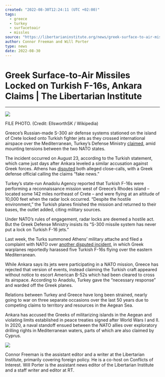 ```yaml
---
created: "2022-08-30T12:24:11 (UTC +02:00)"
tags:
  - greece
  - turkey
  - surfacetoair
  - missles
source: "https://libertarianinstitute.org/news/greek-surface-to-air-missiles-locked-on-turkish-f-16s-ankara-claims/"
author: Connor Freeman and Will Porter
type: news
date: 2022-08-30
---
```


# Greek Surface-to-Air Missiles Locked on Turkish F-16s, Ankara Claims | The Libertarian Institute

---

![](https://i.imgur.com/D8yDowP.png)

FILE PHOTO. (Credit: EllsworthSK / Wikipedia)

Greece’s Russian-made S-300 air defense systems stationed on the island of Crete locked onto Turkish fighter jets as they crossed international airspace over the Mediterranean, Turkey’s Defense Ministry [claimed](https://archive.ph/Cq0Ez), amid mounting tensions between the two NATO states.

The incident occurred on August 23, according to the Turkish statement, which came just days after Ankara leveled a similar accusation against Greek forces. Athens has [disputed](https://www.aljazeera.com/news/2022/8/28/turkey-says-greek-missiles-locked-on-its-jets-over-mediterranean) both alleged close-calls, with a Greek defense official calling the claims “fake news.”

Turkey’s state-run Anadolu Agency reported that Turkish F-16s were performing a reconnaissance mission west of Greece’s Rhodes island – located some 142 miles northeast of Crete – and were flying at an altitude of 10,000 feet when the radar lock occurred. “Despite the hostile environment,” the Turkish planes finished the mission and returned to their bases, the outlet added, citing military sources. 

Under NATO’s rules of engagement, radar locks are deemed a hostile act. But the Greek Defense Ministry insists its “S-300 missile system has never put a lock on Turkish F-16 jets.”

Last week, the Turks summoned Athens’ military attache and filed a complaint with NATO over [another disputed incident](https://archive.ph/vSzsA), in which Greek warplanes reportedly harassed five Turkish F-16s flying over the eastern Mediterranean. 

While Ankara says its jets were participating in a NATO mission, Greece has rejected that version of events, instead claiming the Turkish craft appeared without notice to escort American B-52s which had been cleared to cross its airspace. According to Anadolu, Turkey gave the “necessary response” and warded off the Greek planes.

Relations between Turkey and Greece have long been strained, nearly going to war on three separate occasions over the last 50 years due to competing claims to territory and resources in the Aegean Sea. 

Ankara has accused the Greeks of militarizing islands in the Aegean and violating limits established in peace treaties signed after World Wars I and II. In 2020, a naval standoff ensued between the NATO allies over exploratory drilling rights in Mediterranean waters, parts of which are also claimed by Cyprus.

![](https://x6n4n8h6.rocketcdn.me/wp-content/uploads/2022/08/ConnorWill-355x225.jpg)

Connor Freeman is the assistant editor and a writer at the Libertarian Institute, primarily covering foreign policy. He is a co-host on Conflicts of Interest. Will Porter is the assistant news editor of the Libertarian Institute and a staff writer and editor at RT.
